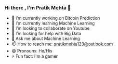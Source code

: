 ### Hi there , I'm Pratik Mehta 👋

- 🔭 I’m currently working on Bitcoin Prediction
- 🌱 I’m currently learning Machine Learning
- 👯 I’m looking to collaborate on Youtube
- 🤔 I’m looking for help with Big Data
- 💬 Ask me about Machine Learning
- 📫 How to reach me: pratikmehta123@outlook.com
- 😄 Pronouns: He/His
- ⚡ Fun fact: I'm a gamer

